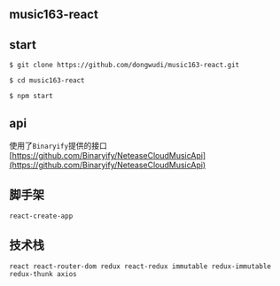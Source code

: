 ## music163-react

## start

```
$ git clone https://github.com/dongwudi/music163-react.git

$ cd music163-react

$ npm start
```

## api

使用了`Binaryify`提供的接口[https://github.com/Binaryify/NeteaseCloudMusicApi](https://github.com/Binaryify/NeteaseCloudMusicApi)

## 脚手架

`react-create-app`

## 技术栈

`react react-router-dom redux react-redux immutable redux-immutable redux-thunk axios`
